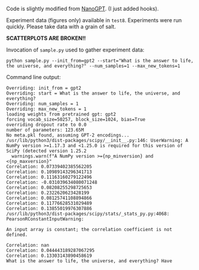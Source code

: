 Code is slightly modified from [NanoGPT](https://github.com/karpathy/nanoGPT). (I just added hooks).

Experiment data (figures only) available in `test8`. Experiments were run quickly. Please take data with a grain of salt.

**SCATTERPLOTS ARE BROKEN!!**

Invocation of `sample.py` used to gather experiment data:
```
python sample.py --init_from=gpt2 --start="What is the answer to life, the universe, and everything?" --num_samples=1 --max_new_tokens=1
```

Command line output:
```
Overriding: init_from = gpt2
Overriding: start = What is the answer to life, the universe, and everything?
Overriding: num_samples = 1
Overriding: max_new_tokens = 1
loading weights from pretrained gpt: gpt2
forcing vocab_size=50257, block_size=1024, bias=True
overriding dropout rate to 0.0
number of parameters: 123.65M
No meta.pkl found, assuming GPT-2 encodings...
/usr/lib/python3/dist-packages/scipy/__init__.py:146: UserWarning: A NumPy version >=1.17.3 and <1.25.0 is required for this version of SciPy (detected version 1.25.2
  warnings.warn(f"A NumPy version >={np_minversion} and <{np_maxversion}"
Correlation: 0.07339402385562205
Correlation: 0.10989143296341713
Correlation: 0.11163160279122496
Correlation: -0.031039634080071248
Correlation: 0.08208255298725653
Correlation: 0.2322620623428199
Correlation: 0.08125741108894866
Correlation: 0.11776628531029489
Correlation: 0.13855019976307886
/usr/lib/python3/dist-packages/scipy/stats/_stats_py.py:4068: PearsonRConstantInputWarning:

An input array is constant; the correlation coefficient is not defined.

Correlation: nan
Correlation: 0.044443189287067295
Correlation: 0.13303143890458619
What is the answer to life, the universe, and everything? Have
```
